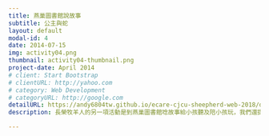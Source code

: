 ```yaml
---
title: 燕巢圖書館說故事
subtitle: 公主與蛇
layout: default
modal-id: 4
date: 2014-07-15
img: activity04.png
thumbnail: activity04-thumbnail.png
project-date: April 2014
# client: Start Bootstrap
# clientURL: http://yahoo.com
# category: Web Development
# categoryURL: http://google.com
detailURL: https://andy6804tw.github.io/ecare-cjcu-sheepherd-web-2018/document/activity4/intro
description: 長榮牧羊人的另一項活動是到燕巢圖書館唸故事給小孩聽及陪小孩玩，我們還提供一些小活動讓小朋友藉由實作的時間激發自己的創造力，本次活動中我們準備了黏土與磁鐵讓小朋友製作一個屬於自己的黏土磁鐵並度過這愉快的週末。

---
```

